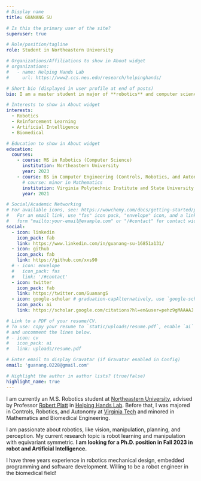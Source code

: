 ```yaml
---
# Display name
title: GUANANG SU

# Is this the primary user of the site?
superuser: true

# Role/position/tagline
role: Student in Northeastern University

# Organizations/Affiliations to show in About widget
# organizations:
#   - name: Helping Hands Lab
#     url: https://www2.ccs.neu.edu/research/helpinghands/

# Short bio (displayed in user profile at end of posts)
bio: I am a master student in major of **robotics** and computer science. Interested in topics of **learning**, **vision**, **biomedical robots**.

# Interests to show in About widget
interests:
  - Robotics
  - Reinforcement Learning
  - Artificial Intelligence
  - Biomedical

# Education to show in About widget
education:
  courses:
    - course: MS in Robotics (Computer Science)
      institution: Northeastern University
      year: 2023
    - course: BS in Computer Engineering (Controls, Robotics, and Autonomy)
      # course: minor in Mathematics
      institution: Virginia Polytechnic Institute and State University
      year: 2021

# Social/Academic Networking
# For available icons, see: https://wowchemy.com/docs/getting-started/page-builder/#icons
#   For an email link, use "fas" icon pack, "envelope" icon, and a link in the
#   form "mailto:your-email@example.com" or "/#contact" for contact widget.
social:
  - icon: linkedin
    icon_pack: fab
    link: https://www.linkedin.com/in/guanang-su-16851a131/
  - icon: github
    icon_pack: fab
    link: https://github.com/xxs90
  # - icon: envelope
  #   icon_pack: fas
  #   link: '/#contact'
  - icon: twitter
    icon_pack: fab
    link: https://twitter.com/GuanangS
  - icon: google-scholar # graduation-capAlternatively, use `google-scholar` icon from `ai` icon pack
    icon_pack: ai
    link: https://scholar.google.com/citations?hl=en&user=pehz9gMAAAAJ

# Link to a PDF of your resume/CV.
# To use: copy your resume to `static/uploads/resume.pdf`, enable `ai` icons in `params.toml`,
# and uncomment the lines below.
# - icon: cv
#   icon_pack: ai
#   link: uploads/resume.pdf

# Enter email to display Gravatar (if Gravatar enabled in Config)
email: 'guanang.0228@gmail.com'

# Highlight the author in author lists? (true/false)
highlight_name: true
---
```


I am currently an M.S. Robotics student at [Northeastern University](https://www.northeastern.edu/), advised by Professor [Robert Platt](https://www.khoury.northeastern.edu/people/robert-platt/) in [Helping Hands Lab](https://www2.ccs.neu.edu/research/helpinghands/people/). Before that, I was majored in Controls, Robotics, and Autonomy at [Virginia Tech](https://www.vt.edu/) and minored in Mathematics and Biomedical Engineering.

I am passionate about robotics, like vision, manipulation, planning, and perception. My current research topic is robot learning and manipulation with equivariant symmetric. **I am looking for a Ph.D. position in Fall 2023 in robot and Artificial Intelligence.**

I have three years experience in robotics mechanical design, embedded programming and software development. Willing to be a robot engineer in the biomedical field!

<!-- {{< icon name="download" pack="fas" >}} Download my {{< staticref "uploads/CV_Resume.pdf" "newtab" >}}resumé{{< /staticref >}}. -->
